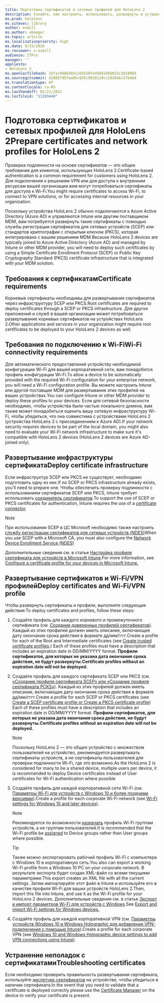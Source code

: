 ```yaml
---
title: Подготовка сертификатов и сетевых профилей для HoloLens 2
description: Узнайте, как настроить, использовать, развернуть и устранить неполадки сертификатов для сети на устройствах смешанной реальности HoloLens 2.
ms.prod: hololens
ms.sitesec: library
author: evmill
ms.author: aboeger
ms.topic: article
ms.localizationpriority: high
ms.date: 9/15/2020
ms.reviewer: v-evmill
audience: ITPro
manager: ''
appliesto:
- HoloLens 2
ms.openlocfilehash: 1bfac948b493c2e55207e45042d6b022c1818969
ms.sourcegitcommit: d20057957aa05c025c9838119cc29264bc57b4bd
ms.translationtype: HT
ms.contentlocale: ru-RU
ms.lasthandoff: 01/21/2021
ms.locfileid: "11283440"
---
```

# <span data-ttu-id="31a92-103">Подготовка сертификатов и сетевых профилей для HoloLens 2</span><span class="sxs-lookup"><span data-stu-id="31a92-103">Prepare certificates and network profiles for HoloLens 2</span></span>

<span data-ttu-id="31a92-104">Проверка подлинности на основе сертификатов — это общее требование для клиентов, использующих HoloLens 2.</span><span class="sxs-lookup"><span data-stu-id="31a92-104">Certificate-based authentication is a common requirement for customers using HoloLens 2.</span></span> <span data-ttu-id="31a92-105">Для подключения к решениям VPN или для доступа к внутренним ресурсам вашей организации вам могут потребоваться сертификаты для доступа к Wi-Fi.</span><span class="sxs-lookup"><span data-stu-id="31a92-105">You might require certificates to access Wi-Fi, to connect to VPN solutions, or for accessing internal resources in your organization.</span></span>

<span data-ttu-id="31a92-106">Поскольку устройства HoloLens 2 обычно подключаются к Azure Active Directory (Azure AD) и управляются Intune или другим поставщиком MDM, вам потребуется развернуть такие сертификаты с помощью службы регистрации сертификатов для сетевых устройств (SCEP) или стандартов криптографии с открытым ключом (PKCS), которая интегрирована с вашим решением MDM.</span><span class="sxs-lookup"><span data-stu-id="31a92-106">Because HoloLens 2 devices are typically joined to Azure Active Directory (Azure AD) and managed by Intune or other MDM provider, you will need to deploy such certificates by using a Simple Certificate Enrollment Protocol (SCEP) or Public Key Cryptography Standard (PKCS) certificate infrastructure that is integrated with your MDM solution.</span></span>

## <span data-ttu-id="31a92-107">Требования к сертификатам</span><span class="sxs-lookup"><span data-stu-id="31a92-107">Certificate requirements</span></span>
<span data-ttu-id="31a92-108">Корневые сертификаты необходимы для развертывания сертификатов через инфраструктуру SCEP или PKCS.</span><span class="sxs-lookup"><span data-stu-id="31a92-108">Root certificates are required to deploy certificates through a SCEP or PKCS infrastructure.</span></span> <span data-ttu-id="31a92-109">Для других приложений и служб в вашей организации может потребоваться развертывание корневых сертификатов на устройствах HoloLens 2.</span><span class="sxs-lookup"><span data-stu-id="31a92-109">Other applications and services in your organization might require root certificates to be deployed to your HoloLens 2 devices as well.</span></span> 

## <span data-ttu-id="31a92-110">Требования по подключению к Wi-Fi</span><span class="sxs-lookup"><span data-stu-id="31a92-110">Wi-Fi connectivity requirements</span></span>
<span data-ttu-id="31a92-111">Для автоматического предоставления устройству необходимой конфигурации Wi-Fi для вашей корпоративной сети, вам понадобится профиль конфигурации Wi-Fi.</span><span class="sxs-lookup"><span data-stu-id="31a92-111">To allow a device to be automatically provided with the required Wi-Fi configuration for your enterprise network, you will need a Wi-Fi configuration profile.</span></span> <span data-ttu-id="31a92-112">Вы можете настроить Intune или другой поставщик MDM для развертывания этих профилей на ваших устройствах.</span><span class="sxs-lookup"><span data-stu-id="31a92-112">You can configure Intune or other MDM provider to deploy these profiles to your devices.</span></span> <span data-ttu-id="31a92-113">Если для сетевой безопасности необходимо, чтобы устройства были частью локального домена, вам также может понадобиться оценить вашу сетевую инфраструктуру Wi-Fi, чтобы убедиться, что она совместима с устройствами HoloLens 2 (устройства HoloLens 2 с присоединением к Azure AD).</span><span class="sxs-lookup"><span data-stu-id="31a92-113">If your network security requires devices to be part of the local domain, you might also need to evaluate your Wi-Fi network infrastructure to make sure it's compatible with HoloLens 2 devices (HoloLens 2 devices are Azure AD-joined only).</span></span>

## <span data-ttu-id="31a92-114">Развертывание инфраструктуры сертификата</span><span class="sxs-lookup"><span data-stu-id="31a92-114">Deploy certificate infrastructure</span></span>
<span data-ttu-id="31a92-115">Если инфраструктур SCEP или PKCS не существует, необходимо подготовить одну из них.</span><span class="sxs-lookup"><span data-stu-id="31a92-115">If no SCEP or PKCS infrastructure already exists, you'll need to prepare one.</span></span> <span data-ttu-id="31a92-116">Чтобы обеспечить проверку подлинности с использованием сертификатов SCEP или PKCS, Intune требует использовать [соединитель сертификатов](https://docs.microsoft.com/mem/intune/protect/certificate-connectors).</span><span class="sxs-lookup"><span data-stu-id="31a92-116">To support the use of SCEP or PKCS certificates for authentication, Intune requires the use of a [certificate connector](https://docs.microsoft.com/mem/intune/protect/certificate-connectors).</span></span>

> [!NOTE]
> <span data-ttu-id="31a92-117">При использовании SCEP в ЦС Microsoft необходимо также настроить [службу регистрации сертификатов для сетевых устройств (NDES)](https://docs.microsoft.com/mem/intune/protect/certificates-scep-configure#set-up-ndes)</span><span class="sxs-lookup"><span data-stu-id="31a92-117">When you use SCEP with a Microsoft CA, you must also configure the [Network Device Enrollment Service (NDES)](https://docs.microsoft.com/mem/intune/protect/certificates-scep-configure#set-up-ndes)</span></span>

<span data-ttu-id="31a92-118">Дополнительные сведения см. в статье [Настройка профиля сертификата для устройств в Microsoft Intune](https://docs.microsoft.com/intune/certificates-configure).</span><span class="sxs-lookup"><span data-stu-id="31a92-118">For more information, see [Configure a certificate profile for your devices in Microsoft Intune.](https://docs.microsoft.com/intune/certificates-configure)</span></span>

## <span data-ttu-id="31a92-119">Развертывание сертификатов и Wi-Fi/VPN профилей</span><span class="sxs-lookup"><span data-stu-id="31a92-119">Deploy certificates and Wi-Fi/VPN profile</span></span>
<span data-ttu-id="31a92-120">Чтобы развернуть сертификаты и профили, выполните следующие действия:</span><span class="sxs-lookup"><span data-stu-id="31a92-120">To deploy certificates and profiles, follow these steps:</span></span>
1.  <span data-ttu-id="31a92-121">Создайте профиль для каждого корневого и промежуточного сертификата (см. [Создание доверенных профилей сертификатов](https://docs.microsoft.com/intune/protect/certificates-configure#create-trusted-certificate-profiles)). Каждый из этих профилей должен иметь описание, включающее дату окончания срока действия в формате дд/мм/гггг.</span><span class="sxs-lookup"><span data-stu-id="31a92-121">Create a profile for each of the Root and Intermediate certificates (see [Create trusted certificate profiles](https://docs.microsoft.com/intune/protect/certificates-configure#create-trusted-certificate-profiles).) Each of these profiles must have a description that includes an expiration date in DD/MM/YYYY format.</span></span> **<span data-ttu-id="31a92-122">Профили сертификатов, для которых не указана дата окончания срока действия, не будут развернуты.</span><span class="sxs-lookup"><span data-stu-id="31a92-122">Certificate profiles without an expiration date will not be deployed.</span></span>**
1.  <span data-ttu-id="31a92-123">Создайте профиль для каждого сертификата SCEP или PKCS (см. [«Создание профиля сертификата SCEP» или «Создание профиля сертификата PCKS»](https://docs.microsoft.com/intune/protect/certficates-pfx-configure#create-a-pkcs-certificate-profile)). Каждый из этих профилей должен иметь описание, включающее дату окончания срока действия в формате дд/мм/гггг.</span><span class="sxs-lookup"><span data-stu-id="31a92-123">Create a profile for each SCEP or PKCS certificates (see [Create a SCEP certificate profile or Create a PKCS certificate profile](https://docs.microsoft.com/intune/protect/certficates-pfx-configure#create-a-pkcs-certificate-profile)) Each of these profiles must have a description that includes an expiration date in DD/MM/YYYY format.</span></span> **<span data-ttu-id="31a92-124">Профили сертификатов, для которых не указана дата окончания срока действия, не будут развернуты.</span><span class="sxs-lookup"><span data-stu-id="31a92-124">Certificate profiles without an expiration date will not be deployed.</span></span>**

    > [!NOTE]
    > <span data-ttu-id="31a92-125">Поскольку HoloLens 2 — это общее устройство с множеством пользователей на устройство, рекомендуется развертывать сертификаты устройств, а не сертификаты пользователей для проверки подлинности Wi-Fi, где это возможно.</span><span class="sxs-lookup"><span data-stu-id="31a92-125">As the HoloLens 2 is considered for many to be a shared device, multiple users per device, it is recommended to deploy Device certificates instead of User certificates for Wi-Fi authentication where possible</span></span>

3.  <span data-ttu-id="31a92-126">Создайте профиль для каждой корпоративной сети Wi-Fi (см. [Параметры Wi-Fi для устройств с Windows 10 и более поздними версиями](https://docs.microsoft.com/intune/wi-fi-settings-windows)).</span><span class="sxs-lookup"><span data-stu-id="31a92-126">Create a profile for each corporate Wi-Fi network (see [Wi-Fi settings for Windows 10 and later devices](https://docs.microsoft.com/intune/wi-fi-settings-windows)).</span></span> 
    > [!NOTE]
    > <span data-ttu-id="31a92-127">Рекомендуется по возможности [назначать](https://docs.microsoft.com/mem/intune/configuration/device-profile-assign) профиль Wi-Fi группам устройств, а не группам пользователей.</span><span class="sxs-lookup"><span data-stu-id="31a92-127">It is recommended that the Wi-Fi profile be [assigned](https://docs.microsoft.com/mem/intune/configuration/device-profile-assign) to Device groups rather than User groups where possible.</span></span> 

    > [!TIP]
    > <span data-ttu-id="31a92-128">Также можно экспортировать рабочий профиль Wi-Fi с компьютера с Windows 10 в корпоративную сеть.</span><span class="sxs-lookup"><span data-stu-id="31a92-128">You also can export a working Wi-Fi profile from a Windows 10 PC on your corporate network.</span></span> <span data-ttu-id="31a92-129">В результате экспорта будет создан XML-файл со всеми текущими параметрами.</span><span class="sxs-lookup"><span data-stu-id="31a92-129">This export creates an XML file with all the current settings.</span></span> <span data-ttu-id="31a92-130">Затем импортируйте этот файл в Intune и используйте его в качестве профиля Wi-Fi для ваших устройств HoloLens 2.</span><span class="sxs-lookup"><span data-stu-id="31a92-130">Then, import this file into Intune, and use it as the Wi-Fi profile for your HoloLens 2 devices.</span></span> <span data-ttu-id="31a92-131">Дополнительные сведения см. в статье [Экспорт и импорт параметров Wi-Fi для устройств с Windows](https://docs.microsoft.com/mem/intune/configuration/wi-fi-settings-import-windows-8-1).</span><span class="sxs-lookup"><span data-stu-id="31a92-131">See [Export and import Wi-Fi settings for Windows devices.](https://docs.microsoft.com/mem/intune/configuration/wi-fi-settings-import-windows-8-1)</span></span>

4.  <span data-ttu-id="31a92-132">Создайте профиль для каждой корпоративной VPN (см. [Параметры устройств Windows 10 и Windows Holographic для добавления VPN-подключения с помощью Intune](https://docs.microsoft.com/intune/vpn-settings-windows-10)).</span><span class="sxs-lookup"><span data-stu-id="31a92-132">Create a profile for each corporate VPN (see [Windows 10 and Windows Holographic device settings to add VPN connections using Intune](https://docs.microsoft.com/intune/vpn-settings-windows-10)).</span></span>

## <span data-ttu-id="31a92-133">Устранение неполадок с сертификатами</span><span class="sxs-lookup"><span data-stu-id="31a92-133">Troubleshooting certificates</span></span>

<span data-ttu-id="31a92-134">Если необходимо проверить правильность развертывания сертификата, используйте [диспетчер сертификатов](certificate-manager.md) на устройстве, чтобы убедиться в наличии сертификата.</span><span class="sxs-lookup"><span data-stu-id="31a92-134">In the event that you need to validate that a certificate is deployed correctly please use the [Certificate Manager](certificate-manager.md) on the device to verify your certificate is present.</span></span>  


